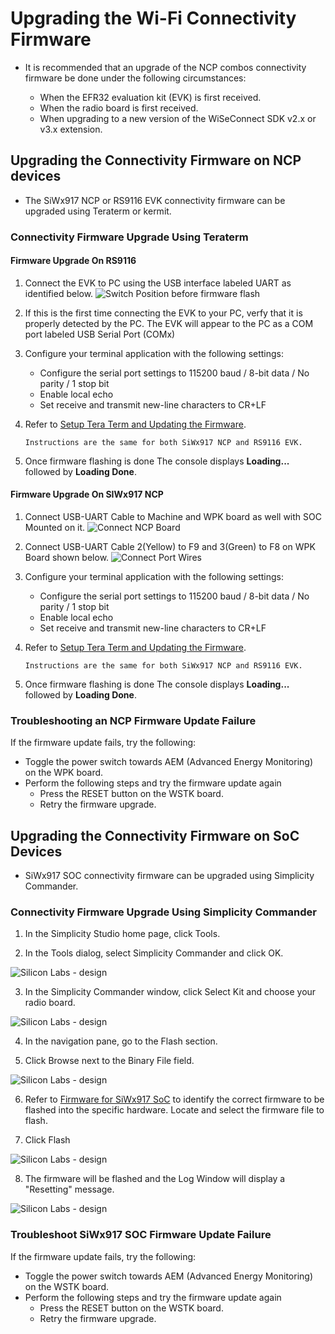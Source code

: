 # Upgrading the Wi-Fi Connectivity Firmware

- It is recommended that an upgrade of the NCP combos connectivity firmware be done under the following circumstances:

  - When the EFR32 evaluation kit (EVK) is first received.
  - When the radio board is first received.
  - When upgrading to a new version of the WiSeConnect SDK v2.x or v3.x extension.

## Upgrading the Connectivity Firmware on NCP devices

- The SiWx917 NCP or RS9116 EVK connectivity firmware can be upgraded using Teraterm or kermit.

### Connectivity Firmware Upgrade Using Teraterm

#### Firmware Upgrade On RS9116

1. Connect the EVK to PC using the USB interface labeled UART as identified below.
![Switch Position before firmware flash](images/rs916-board.png)

2. If this is the first time connecting the EVK to your PC, verfy that it is properly detected by the PC. The EVK will appear to the PC as a COM port labeled USB Serial Port (COMx)

3. Configure your terminal application with the following settings:
   - Configure the serial port settings to 115200 baud / 8-bit data / No parity / 1 stop bit
   - Enable local echo
   - Set receive and transmit new-line characters to CR+LF

4. Refer to [Setup Tera Term and Updating the Firmware](https://docs.silabs.com/rs9116/wiseconnect/2.0/tera-term-setup).
    ```shell
    Instructions are the same for both SiWx917 NCP and RS9116 EVK.
    ```
5. Once firmware flashing is done The console displays **Loading...** followed by **Loading Done**.


#### Firmware Upgrade On SIWx917 NCP

1. Connect USB-UART Cable to Machine and WPK board as well with SOC Mounted on it.
![Connect NCP Board](./images/ncp-board-connect.png)

2. Connect USB-UART Cable 2(Yellow) to F9 and 3(Green) to F8 on WPK Board shown below.
![Connect Port Wires](./images/connect-board-port.png)

3. Configure your terminal application with the following settings:

   - Configure the serial port settings to 115200 baud / 8-bit data / No parity / 1 stop bit
   - Enable local echo
   - Set receive and transmit new-line characters to CR+LF

4. Refer to [Setup Tera Term and Updating the Firmware](https://docs.silabs.com/rs9116/wiseconnect/2.0/tera-term-setup).

    ```shell
    Instructions are the same for both SiWx917 NCP and RS9116 EVK.
    ```

5. Once firmware flashing is done The console displays **Loading...** followed by **Loading Done**.

### Troubleshooting an NCP Firmware Update Failure

If the firmware update fails, try the following:
  - Toggle the power switch towards AEM (Advanced Energy Monitoring) on the WPK board.
  - Perform the following steps and try the firmware update again
     - Press the RESET button on the WSTK board.
     - Retry the firmware upgrade.

## Upgrading the Connectivity Firmware on SoC Devices

- SiWx917 SOC connectivity firmware can be upgraded using Simplicity Commander.

### Connectivity Firmware Upgrade Using Simplicity Commander
  
1. In the Simplicity Studio home page, click Tools.
   
2. In the Tools dialog, select Simplicity Commander and click OK.

![Silicon Labs - design](./images/select-commander.png)

3. In the Simplicity Commander window, click Select Kit and choose your radio board.

![Silicon Labs - design](./images/commander-select-board.png)

4. In the navigation pane, go to the Flash section.
   
5. Click Browse next to the Binary File field.

![Silicon Labs - design](./images/select-flash-option-in-commander.png)

6. Refer to [Firmware for SiWx917 SoC](/matter/<docspace-docleaf-version>/matter-prerequisites/matter-artifacts#siwx917-firmware-for-siwx917-soc) to identify the correct firmware to be flashed into the specific hardware. Locate and select the firmware file to flash. 
   
7. Click Flash

![Silicon Labs - design](./images/commander-click-flash-button.png)

8. The firmware will be flashed and the Log Window will display a "Resetting" message.

![Silicon Labs - design](./images/commander-flash-success.png)

### Troubleshoot SiWx917 SOC Firmware Update Failure

If the firmware update fails, try the following:

  - Toggle the power switch towards AEM (Advanced Energy Monitoring) on the WSTK board.
  - Perform the following steps and try the firmware update again
     - Press the RESET button on the WSTK board.
     - Retry the firmware upgrade.